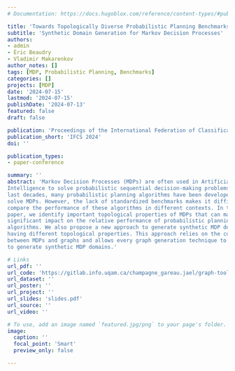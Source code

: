 ```yaml
---
# Documentation: https://docs.hugoblox.com/reference/content-types/#publications

title: 'Towards Topologically Diverse Probabilistic Planning Benchmarks'
subtitle: 'Synthetic Domain Generation for Markov Decision Processes'
authors:
- admin
- Éric Beaudry
- Vladimir Makarenkov
author_notes: []
tags: [MDP, Probabilistic Planning, Benchmarks]
categories: []
projects: [MDP]
date: '2024-07-15'
lastmod: '2024-07-15'
publishDate: '2024-07-13'
featured: false
draft: false

publication: 'Proceedings of the International Federation of Classification Societies Conference'
publication_short: 'IFCS 2024'
doi: ''

publication_types:
- paper-conference

summary: ''
abstract: 'Markov Decision Processes (MDPs) are often used in Artificial
Intelligence to solve probabilistic sequential decision-making problems. In the
last decades, many probabilistic planning algorithms have been developed to
solve MDPs. However, the lack of standardized benchmarks makes it difficult to
compare the performance of these algorithms in different contexts. In this
paper, we identify important topological properties of MDPs that can make a
significant impact on the relative performance of probabilistic planning
algorithms. We also propose a new approach to generate synthetic MDP domains
having different topological properties. This approach relies on the connection
between MDPs and graphs and allows every graph generation technique to be used
to generate synthetic MDP domains.'

# Links
url_pdf: ''
url_code: 'https://gitlab.info.uqam.ca/champagne_gareau.jael/graph-toolkit'
url_dataset: ''
url_poster: ''
url_project: ''
url_slides: 'slides.pdf'
url_source: ''
url_video: ''

# To use, add an image named `featured.jpg/png` to your page's folder.
image:
  caption: ''
  focal_point: 'Smart'
  preview_only: false

---
```

